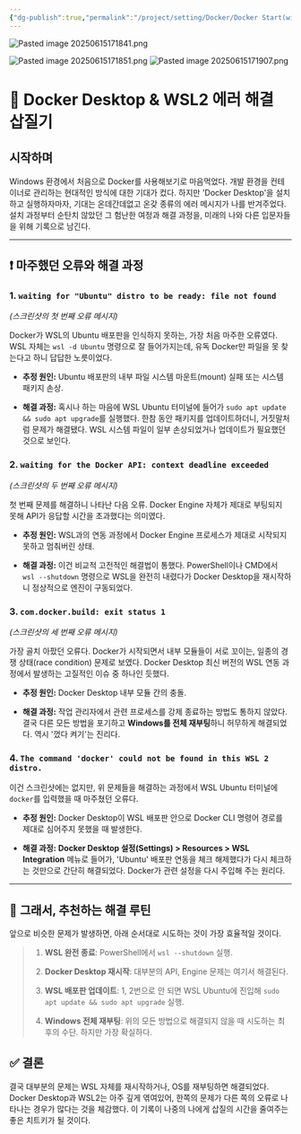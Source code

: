 ```yaml
---
{"dg-publish":true,"permalink":"/project/setting/Docker/Docker Start(window)/"}
---
```



![Pasted image 20250615171841.png](/img/user/Image/Pasted%20image%2020250615171841.png)

![Pasted image 20250615171851.png](/img/user/Image/Pasted%20image%2020250615171851.png)
![Pasted image 20250615171907.png](/img/user/Image/Pasted%20image%2020250615171907.png)
# 🐳 Docker Desktop & WSL2 에러 해결 삽질기

## 시작하며

Windows 환경에서 처음으로 Docker를 사용해보기로 마음먹었다. 개발 환경을 컨테이너로 관리하는 현대적인 방식에 대한 기대가 컸다. 하지만 'Docker Desktop'을 설치하고 실행하자마자, 기대는 온데간데없고 온갖 종류의 에러 메시지가 나를 반겨주었다. 설치 과정부터 순탄치 않았던 그 험난한 여정과 해결 과정을, 미래의 나와 다른 입문자들을 위해 기록으로 남긴다.

---

## ❗ 마주했던 오류와 해결 과정

### 1. `waiting for "Ubuntu" distro to be ready: file not found`

_(스크린샷의 첫 번째 오류 메시지)_

Docker가 WSL의 Ubuntu 배포판을 인식하지 못하는, 가장 처음 마주한 오류였다. WSL 자체는 `wsl -d Ubuntu` 명령으로 잘 들어가지는데, 유독 Docker만 파일을 못 찾는다고 하니 답답한 노릇이었다.

- **추정 원인:** Ubuntu 배포판의 내부 파일 시스템 마운트(mount) 실패 또는 시스템 패키지 손상.
    
- **해결 과정:** 혹시나 하는 마음에 WSL Ubuntu 터미널에 들어가 `sudo apt update && sudo apt upgrade`를 실행했다. 한참 동안 패키지를 업데이트하더니, 거짓말처럼 문제가 해결됐다. WSL 시스템 파일이 일부 손상되었거나 업데이트가 필요했던 것으로 보인다.
    

### 2. `waiting for the Docker API: context deadline exceeded`

_(스크린샷의 두 번째 오류 메시지)_

첫 번째 문제를 해결하니 나타난 다음 오류. Docker Engine 자체가 제대로 부팅되지 못해 API가 응답할 시간을 초과했다는 의미였다.

- **추정 원인:** WSL과의 연동 과정에서 Docker Engine 프로세스가 제대로 시작되지 못하고 멈춰버린 상태.
    
- **해결 과정:** 이건 비교적 고전적인 해결법이 통했다. PowerShell이나 CMD에서 `wsl --shutdown` 명령으로 WSL을 완전히 내렸다가 Docker Desktop을 재시작하니 정상적으로 엔진이 구동되었다.
    

### 3. `com.docker.build: exit status 1`

_(스크린샷의 세 번째 오류 메시지)_

가장 골치 아팠던 오류다. Docker가 시작되면서 내부 모듈들이 서로 꼬이는, 일종의 경쟁 상태(race condition) 문제로 보였다. Docker Desktop 최신 버전의 WSL 연동 과정에서 발생하는 고질적인 이슈 중 하나인 듯했다.

- **추정 원인:** Docker Desktop 내부 모듈 간의 충돌.
    
- **해결 과정:** 작업 관리자에서 관련 프로세스를 강제 종료하는 방법도 통하지 않았다. 결국 다른 모든 방법을 포기하고 **Windows를 전체 재부팅**하니 허무하게 해결되었다. 역시 '껐다 켜기'는 진리다.
    

### 4. `The command 'docker' could not be found in this WSL 2 distro.`

이건 스크린샷에는 없지만, 위 문제들을 해결하는 과정에서 WSL Ubuntu 터미널에 `docker`를 입력했을 때 마주쳤던 오류다.

- **추정 원인:** Docker Desktop이 WSL 배포판 안으로 Docker CLI 명령어 경로를 제대로 심어주지 못했을 때 발생한다.
    
- **해결 과정:** **Docker Desktop 설정(Settings) > Resources > WSL Integration** 메뉴로 들어가, 'Ubuntu' 배포판 연동을 체크 해제했다가 다시 체크하는 것만으로 간단히 해결되었다. Docker가 관련 설정을 다시 주입해 주는 원리다.
    

---

## 🔄 그래서, 추천하는 해결 루틴

앞으로 비슷한 문제가 발생하면, 아래 순서대로 시도하는 것이 가장 효율적일 것이다.

> 1. **WSL 완전 종료**: PowerShell에서 `wsl --shutdown` 실행.
>     
> 2. **Docker Desktop 재시작**: 대부분의 API, Engine 문제는 여기서 해결된다.
>     
> 3. **WSL 배포판 업데이트**: 1, 2번으로 안 되면 WSL Ubuntu에 진입해 `sudo apt update && sudo apt upgrade` 실행.
>     
> 4. **Windows 전체 재부팅**: 위의 모든 방법으로 해결되지 않을 때 시도하는 최후의 수단. 하지만 가장 확실하다.
>     

## ✅ 결론

결국 대부분의 문제는 WSL 자체를 재시작하거나, OS를 재부팅하면 해결되었다. Docker Desktop과 WSL2는 아주 깊게 엮여있어, 한쪽의 문제가 다른 쪽의 오류로 나타나는 경우가 많다는 것을 체감했다. 이 기록이 나중의 나에게 삽질의 시간을 줄여주는 좋은 치트키가 될 것이다.